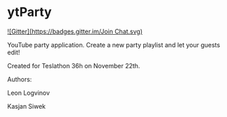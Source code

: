 ytParty
=======
[![Gitter](https://badges.gitter.im/Join Chat.svg)](https://gitter.im/LogvinovLeon/ytParty?utm_source=badge&utm_medium=badge&utm_campaign=pr-badge&utm_content=badge)

YouTube party application. Create a new party playlist and let your guests edit!

Created for Teslathon 36h on November 22th.

Authors:

Leon Logvinov

Kasjan Siwek
